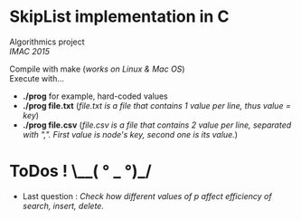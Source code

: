 # SkipList implementation in C
Algorithmics project<br/>
<i>IMAC 2015</i>

Compile with make (<i>works on Linux & Mac OS</i>)<br/>
Execute with...
- <b>./prog</b> for example, hard-coded values
- <b>./prog file.txt</b> (<i>file.txt is a file that contains 1 value per line, thus value = key</i>)
- <b>./prog file.csv</b> (<i>file.csv is a file that contains 2 value per line, separated with ",". First value is node's key, second one is its value.</i>)


# ToDos ! \\__( ° _ °)_/

- Last question : <i> Check how different values of p affect efficiency of search, insert, delete.</i>
